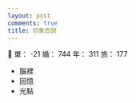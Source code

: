 ```yaml
---
layout: post
comments: true
title: 印象百說
---
```


:haircut: 單： -21 婚： 744 年： 311 旅： 177

- 腦裡
- 回憶
- 光點

